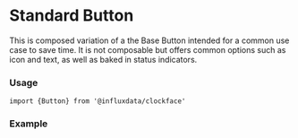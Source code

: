# Standard Button

This is composed variation of a the Base Button intended for a common use case to save time. It is not composable but offers common options such as icon and text, as well as baked in status indicators.

### Usage
```tsx
import {Button} from '@influxdata/clockface'
```

### Example
<!-- STORY -->

<!-- STORY HIDE START -->

<!-- STORY HIDE END -->

<!-- PROPS -->
